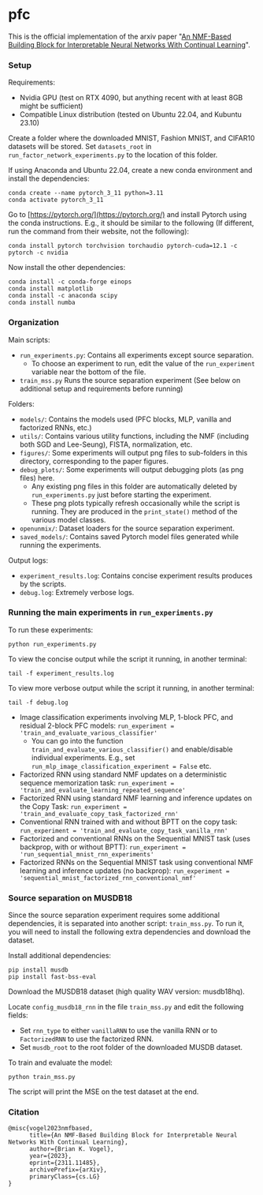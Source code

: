 # pfc

This is the official implementation of the arxiv paper "[An NMF-Based Building Block for Interpretable Neural Networks With Continual Learning](https://arxiv.org/abs/2311.11485)".


### Setup

Requirements:
- Nvidia GPU (test on RTX 4090, but anything recent with at least 8GB might be sufficient)
- Compatible Linux distribution (tested on Ubuntu 22.04, and Kubuntu 23.10)

Create a folder where the downloaded MNIST, Fashion MNIST, and CIFAR10 datasets will be stored. Set `datasets_root` in `run_factor_network_experiments.py` to the location of this folder.

If using Anaconda and Ubuntu 22.04, create a new conda environment and install the dependencies:

```
conda create --name pytorch_3_11 python=3.11
conda activate pytorch_3_11
```

Go to [https://pytorch.org/](https://pytorch.org/) and install Pytorch using the conda instructions. E.g., it should be similar to the following (If different, run the command from their website, not the following):

```
conda install pytorch torchvision torchaudio pytorch-cuda=12.1 -c pytorch -c nvidia
```

Now install the other dependencies:

```
conda install -c conda-forge einops
conda install matplotlib
conda install -c anaconda scipy
conda install numba
```

### Organization

Main scripts:
- `run_experiments.py`: Contains all experiments except source separation.
    - To choose an experiment to run, edit the value of the `run_experiment` variable near the bottom of the file.
- `train_mss.py` Runs the source separation experiment (See below on additional setup and requirements before running)

Folders:
- `models/`: Contains the models used (PFC blocks, MLP, vanilla and factorized RNNs, etc.)
- `utils/`: Contains various utility functions, including the NMF (including both SGD and Lee-Seung), FISTA, normalization, etc.
- `figures/`: Some experiments will output png files to sub-folders in this directory, corresponding to the paper figures.
- `debug_plots/`: Some experiments will output debugging plots (as png files) here.
    - Any existing png files in this folder are automatically deleted by `run_experiments.py` just before starting the experiment.
    - These png plots typically refresh occasionally while the script is running. They are produced in the `print_state()` method of the various model classes.
- `openunmix/`: Dataset loaders for the source separation experiment.
- `saved_models/`: Contains saved Pytorch model files generated while running the experiments.

Output logs:
- `experiment_results.log`: Contains concise experiment results produces by the scripts.
- `debug.log`: Extremely verbose logs.

### Running the main experiments in `run_experiments.py`

To run these experiments:
```
python run_experiments.py
```

To view the concise output while the script it running, in another terminal:
```
tail -f experiment_results.log
```

To view more verbose output while the script it running, in another terminal:
```
tail -f debug.log
```

* Image classification experiments involving MLP, 1-block PFC, and residual 2-block PFC models: `run_experiment = 'train_and_evaluate_various_classifier'`
    - You can go into the function `train_and_evaluate_various_classifier()` and enable/disable individual experiments. E.g., set `run_mlp_image_classification_experiment = False` etc.
* Factorized RNN using standard NMF updates on a deterministic sequence memorization task: `run_experiment = 'train_and_evaluate_learning_repeated_sequence'`
* Factorized RNN using standard NMF learning and inference updates on the Copy Task: `run_experiment = 'train_and_evaluate_copy_task_factorized_rnn'`
* Conventional RNN trained with and without BPTT on the copy task: `run_experiment = 'train_and_evaluate_copy_task_vanilla_rnn'`
* Factorized and conventional RNNs on the Sequential MNIST task (uses backprop, with or without BPTT): `run_experiment = 'run_sequential_mnist_rnn_experiments'`
* Factorized RNNs on the Sequential MNIST task using conventional NMF learning and inference updates (no backprop): `run_experiment = 'sequential_mnist_factorized_rnn_conventional_nmf'`


### Source separation on  MUSDB18

Since the source separation experiment requires some additional dependencies, it is separated into another script: `train_mss.py`. To run it, you will need to install the following extra dependencies and download the dataset.

Install additional dependencies:

```
pip install musdb
pip install fast-bss-eval
```

Download the MUSDB18 dataset (high quality WAV version: musdb18hq).

Locate `config_musdb18_rnn` in the file `train_mss.py` and edit the following fields:
- Set `rnn_type` to either `vanillaRNN` to use the vanilla RNN or to `FactorizedRNN` to use the factorized RNN.
- Set `musdb_root` to the root folder of the downloaded MUSDB dataset.

To train and evaluate the model:

```
python train_mss.py
```

The script will print the MSE on the test dataset at the end.

### Citation

```
@misc{vogel2023nmfbased,
      title={An NMF-Based Building Block for Interpretable Neural Networks With Continual Learning}, 
      author={Brian K. Vogel},
      year={2023},
      eprint={2311.11485},
      archivePrefix={arXiv},
      primaryClass={cs.LG}
}
```